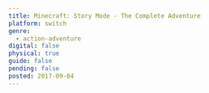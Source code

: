 ```yaml
---
title: Minecraft: Story Mode - The Complete Adventure
platform: switch
genre:
  - action-adventure
digital: false
physical: true
guide: false
pending: false
posted: 2017-09-04
---
```

